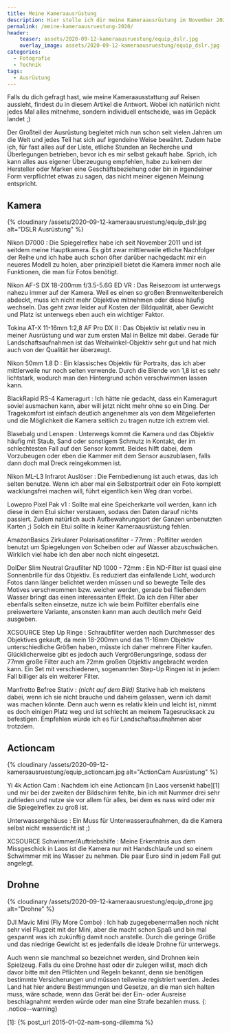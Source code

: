 ```yaml
---
title: Meine Kameraausrüstung
description: Hier stelle ich dir meine Kameraausrüstung im November 2020 vor. Diese hat mich schon auf vielen Reisen begleitet. 
permalink: /meine-kameraausruestung-2020/
header:
    teaser: assets/2020-09-12-kameraausruestung/equip_dslr.jpg
    overlay_image: assets/2020-09-12-kameraausruestung/equip_dslr.jpg
categories:
  - Fotografie
  - Technik
tags:
  - Ausrüstung
---
```


Falls du dich gefragt hast, wie meine Kameraausstattung auf Reisen aussieht, findest du in diesem Artikel die Antwort. 
Wobei ich natürlich nicht jedes Mal alles mitnehme, sondern individuell entscheide, was im Gepäck landet ;)

Der Großteil der Ausrüstung begleitet mich nun schon seit vielen Jahren um die Welt und jedes Teil hat sich auf irgendeine Weise bewährt. 
Zudem habe ich, für fast alles auf der Liste, etliche Stunden an Recherche und Überlegungen betrieben, 
bevor ich es mir selbst gekauft habe. Sprich, ich kann alles aus eigener Überzeugung empfehlen, 
habe zu keinem der Hersteller oder Marken eine Geschäftsbeziehung oder bin in irgendeiner Form verpflichtet etwas zu sagen, 
das nicht meiner eigenen Meinung entspricht.

## Kamera
{% cloudinary /assets/2020-09-12-kameraausruestung/equip_dslr.jpg alt="DSLR Ausrüstung" %}

Nikon D7000
: Die Spiegelreflex habe ich seit November 2011 und ist seitdem meine Hauptkamera. 
    Es gibt zwar mittlerweile etliche Nachfolger der Reihe und ich habe auch schon öfter darüber nachgedacht mir ein neueres Modell zu holen, 
    aber prinzipiell bietet die Kamera immer noch alle Funktionen, die man für Fotos benötigt.

Nikon AF-S DX 18-200mm f/3.5-5.6G ED VR
: Das Reisezoom ist unterwegs nahezu immer auf der Kamera. Weil es einen so großen Brennweitenbereich abdeckt, 
    muss ich nicht mehr Objektive mitnehmen oder diese häufig wechseln. Das geht zwar leider auf Kosten der Bildqualität, 
    aber Gewicht und Platz ist unterwegs eben auch ein wichtiger Faktor.

Tokina AT-X 11-16mm 1:2,8 AF Pro DX II
: Das Objektiv ist relativ neu in meiner Ausrüstung und war zum ersten Mal in Belize mit dabei. 
    Gerade für Landschaftsaufnahmen ist das Weitwinkel-Objektiv sehr gut und hat mich auch von der Qualität her überzeugt.

Nikon 50mm 1.8 D
: Ein klassisches Objektiv für Portraits, das ich aber mittlerweile nur noch selten verwende. 
    Durch die Blende von 1,8 ist es sehr lichtstark, wodurch man den Hintergrund schön verschwimmen lassen kann.

BlackRapid RS-4 Kameragurt
: Ich hätte nie gedacht, dass ein Kameragurt soviel ausmachen kann, aber will jetzt nicht mehr ohne so ein Ding. 
    Der Tragekomfort ist einfach deutlich angenehmer als von dem Mitgelieferten und die Möglichkeit die Kamera seitlich zu tragen nutze ich extrem viel.

Blasebalg und Lenspen
: Unterwegs kommt die Kamera und das Objektiv häufig mit Staub, Sand oder sonstigem Schmutz in Kontakt, 
    der im schlechtesten Fall auf den Sensor kommt. Beides hilft dabei, dem Vorzubeugen oder eben die Kammer mit dem Sensor auszublasen, 
    falls dann doch mal Dreck reingekommen ist.

Nikon ML-L3 Infrarot Auslöser
: Die Fernbedienung ist auch etwas, das ich selten benutze. Wenn ich aber mal ein Selbstportrait 
    oder ein Foto komplett wacklungsfrei machen will, führt eigentlich kein Weg dran vorbei.

Lowepro Pixel Pak v1
: Sollte mal eine Speicherkarte voll werden, kann ich diese in dem Etui sicher verstauen, sodass den Daten darauf nichts passiert. 
    Zudem natürlich auch Aufbewahrungsort der Ganzen unbenutzten Karten ;) Solch ein Etui sollte in keiner Kameraausrüstung fehlen.

AmazonBasics Zirkularer Polarisationsfilter - 77mm
: Polfilter werden benutzt um Spiegelungen von Scheiben oder auf Wasser abzuschwächen. Wirklich viel habe ich den aber noch nicht eingesetzt.

DolDer Slim Neutral Graufilter ND 1000 - 72mm
: Ein ND-Filter ist quasi eine Sonnenbrille für das Objektiv. Es reduziert das einfallende Licht, 
    wodurch Fotos dann länger belichtet werden müssen und so bewegte Teile des Motives verschwommen bzw. weicher werden, 
    gerade bei fließendem Wasser bringt das einen interessanten Effekt. Da ich den Filter aber ebenfalls selten einsetze, 
    nutze ich wie beim Polfilter ebenfalls eine preiswertere Variante, ansonsten kann man auch deutlich mehr Geld ausgeben.

XCSOURCE Step Up Ringe
: Schraubfilter werden nach Durchmesser des Objektives gekauft, da mein 18-200mm und das 11-16mm Objektiv unterschiedliche Größen haben, 
    müsste ich daher mehrere Filter kaufen. Glücklicherweise gibt es jedoch auch Vergrößerungsringe, 
    sodass der 77mm große Filter auch am 72mm großen Objektiv angebracht werden kann. Ein Set mit verschiedenen, 
    sogenannten Step-Up Ringen ist in jedem Fall billiger als ein weiterer Filter.

Manfrotto Befree Stativ 
: *(nicht auf dem Bild)* Stative hab ich meistens dabei, wenn ich sie nicht brauche und daheim gelassen, 
    wenn ich damit was machen könnte. Denn auch wenn es relativ klein und leicht ist, nimmt es doch einigen Platz weg 
    und ist schlecht an meinem Tagesrucksack zu befestigen. Empfehlen würde ich es für Landschaftsaufnahmen aber trotzdem.

## Actioncam
{% cloudinary /assets/2020-09-12-kameraausruestung/equip_actioncam.jpg alt="ActionCam Ausrüstung" %}

Yi 4k Action Cam
: Nachdem ich eine Actioncam [in Laos versenkt habe][1] und mir bei der zweiten der Bildschirm fehlte, 
    bin ich mit Nummer drei sehr zufrieden und nutze sie vor allem für alles, bei dem es nass wird oder mir die Spiegelreflex zu groß ist.

Unterwassergehäuse
: Ein Muss für Unterwasseraufnahmen, da die Kamera selbst nicht wasserdicht ist ;)

XCSOURCE Schwimmer/Auftriebshilfe
: Meine Erkenntnis aus dem Missgeschick in Laos ist die Kamera nur mit Handschlaufe und so einem Schwimmer mit ins Wasser zu nehmen. 
    Die paar Euro sind in jedem Fall gut angelegt.

## Drohne
{% cloudinary /assets/2020-09-12-kameraausruestung/equip_drone.jpg alt="Drohne" %}

DJI Mavic Mini (Fly More Combo)
: Ich hab zugegebenermaßen noch nicht sehr viel Flugzeit mit der Mini, 
    aber die macht schon Spaß und bin mal gespannt was ich zukünftig damit noch anstelle. 
    Durch die geringe Größe und das niedrige Gewicht ist es jedenfalls die ideale Drohne für unterwegs.

Auch wenn sie manchmal so bezeichnet werden, sind Drohnen kein Spielzeug. 
Falls du eine Drohne hast oder dir zulegen willst, mach dich davor bitte mit den Pflichten und Regeln bekannt, 
denn sie benötigen bestimmte Versicherungen und müssen teilweise registriert werden. 
Jedes Land hat hier andere Bestimmungen und Gesetze, an die man sich halten muss, wäre schade, 
wenn das Gerät bei der Ein- oder Ausreise beschlagnahmt werden würde oder man eine Strafe bezahlen muss.
{: .notice--warning}

[1]: {% post_url 2015-01-02-nam-song-dilemma %}